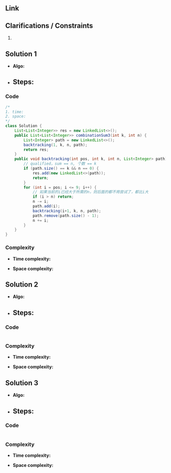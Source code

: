 
## Link



## Clarifications / Constraints

1. 

## Solution 1

- **Algo:**    
- **Steps:**
  -  


### Code

```java
/*
1. time:
2. space:
*/
class Solution {
    List<List<Integer>> res = new LinkedList<>();
    public List<List<Integer>> combinationSum3(int k, int n) {
        List<Integer> path = new LinkedList<>();
        backtracking(1, k, n, path);
        return res;
    }
    public void backtracking(int pos, int k, int n, List<Integer> path) {
        // qualified，sum == n, 个数 == k
        if (path.size() == k && n == 0) {
            res.add(new LinkedList<>(path));
            return;
        }
        for (int i = pos; i <= 9; i++) {
            // 如果当前的i已经大于所需的n，则后面的都不用尝试了，都比i大
            if (i > n) return; 
            n -= i;
            path.add(i);
            backtracking(i+1, k, n, path);
            path.remove(path.size() - 1);
            n += i;
        }
    }
}
```

### Complexity

- **Time complexity:**      
   

- **Space complexity:**   

   


## Solution 2

- **Algo:**    
- **Steps:**
  -  


### Code

```java

```

### Complexity

- **Time complexity:**      
   

- **Space complexity:**   
    


## Solution 3

- **Algo:**    
- **Steps:**
  -  


### Code

```java

```

### Complexity

- **Time complexity:**      
   

- **Space complexity:**   

    